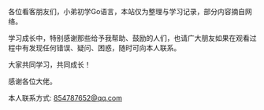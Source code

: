 各位看客朋友们，小弟初学Go语言，本站仅为整理与学习记录，部分内容摘自网络。

学习成长中，特别感谢那些给予我帮助、鼓励的人们，也请广大朋友如果在观看过程中有发现任何错误、疑问、困惑，随时可向本人联系。

大家共同学习，共同成长！

感谢各位大佬。

本人联系方式: 854787652@qq.com
